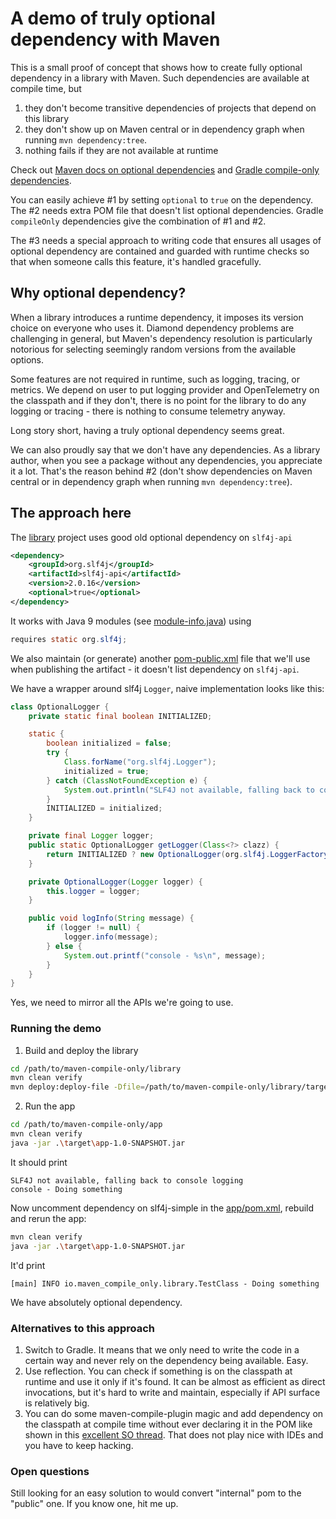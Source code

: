 # A demo of truly optional dependency with Maven

This is a small proof of concept that shows how to create fully optional dependency in a library with Maven.
Such dependencies are available at compile time, but

1. they don't become transitive dependencies of projects that depend on this library
2. they don't show up on Maven central or in dependency graph when running `mvn dependency:tree`.
3. nothing fails if they are not available at runtime

Check out [Maven docs on optional dependencies](https://maven.apache.org/guides/introduction/introduction-to-optional-and-excludes-dependencies.html) and
[Gradle compile-only dependencies](https://blog.gradle.org/introducing-compile-only-dependencies).

You can easily achieve #1 by setting `optional` to `true` on the dependency.
The #2 needs extra POM file that doesn't list optional dependencies.
Gradle `compileOnly` dependencies give the combination of #1 and #2.

The #3 needs a special approach to writing code that ensures all usages of optional dependency are contained and guarded with runtime checks so that when
someone calls this feature, it's handled gracefully.

## Why optional dependency?

When a library introduces a runtime dependency, it imposes its version choice on everyone who uses it. Diamond dependency problems are challenging in general, but Maven's dependency resolution is particularly notorious for selecting seemingly random versions from the available options.

Some features are not required in runtime, such as logging, tracing, or metrics. We depend on user to put logging provider and OpenTelemetry on the classpath and
if they don't, there is no point for the library to do any logging or tracing - there is nothing to consume telemetry anyway.

Long story short, having a truly optional dependency seems great.

We can also proudly say that we don't have any dependencies. As a library author, when you see a package without any dependencies, you appreciate it a lot.
That's the reason behind #2 (don't show dependencies on Maven central or in dependency graph when running `mvn dependency:tree`).

## The approach here

The [library](./library/pom.xml) project uses good old optional dependency on `slf4j-api`

```xml
<dependency>
    <groupId>org.slf4j</groupId>
    <artifactId>slf4j-api</artifactId>
    <version>2.0.16</version>
    <optional>true</optional>
</dependency>
```

It works with Java 9 modules (see [module-info.java](./library/src/main/java/module-info.java)) using

```java
requires static org.slf4j;
```

We also maintain (or generate) another [pom-public.xml](./library/pom-public.xml) file that we'll use when publishing the artifact - it doesn't list dependency on `slf4j-api`.

We have a wrapper around slf4j `Logger`, naive implementation looks like this:

```java
class OptionalLogger {
    private static final boolean INITIALIZED;

    static {
        boolean initialized = false;
        try {
            Class.forName("org.slf4j.Logger");
            initialized = true;
        } catch (ClassNotFoundException e) {
            System.out.println("SLF4J not available, falling back to console logging");
        }
        INITIALIZED = initialized;
    }

    private final Logger logger;
    public static OptionalLogger getLogger(Class<?> clazz) {
        return INITIALIZED ? new OptionalLogger(org.slf4j.LoggerFactory.getLogger(clazz)) : new OptionalLogger(null);
    }

    private OptionalLogger(Logger logger) {
        this.logger = logger;
    }

    public void logInfo(String message) {
        if (logger != null) {
            logger.info(message);
        } else {
            System.out.printf("console - %s\n", message);
        }
    }
}
```

Yes, we need to mirror all the APIs we're going to use.

### Running the demo

1. Build and deploy the library

```bash
cd /path/to/maven-compile-only/library
mvn clean verify
mvn deploy:deploy-file -Dfile=/path/to/maven-compile-only/library/target/library-1.0.0-beta.1.jar -DpomFile=/path/to/maven-compile-only/library/pom-public.xml -Durl=file://path/to/m2/cache
```

2. Run the app

```bash
cd /path/to/maven-compile-only/app
mvn clean verify
java -jar .\target\app-1.0-SNAPSHOT.jar
```

It should print

```log
SLF4J not available, falling back to console logging
console - Doing something
```

Now uncomment dependency on slf4j-simple in the [app/pom.xml](./app/pom.xml), rebuild and rerun the app:

```bash
mvn clean verify
java -jar .\target\app-1.0-SNAPSHOT.jar
```

It'd print

```log
[main] INFO io.maven_compile_only.library.TestClass - Doing something
```

We have absolutely optional dependency.

### Alternatives to this approach

1. Switch to Gradle. It means that we only need to write the code in a certain way and never rely on the dependency being available. Easy.
2. Use reflection. You can check if something is on the classpath at runtime and use it only if it's found. It can be almost as efficient as direct invocations, but it's
   hard to write and maintain, especially if API surface is relatively big.
3. You can do some maven-compile-plugin magic and add dependency on the classpath at compile time without ever declaring it in the POM like shown in this
   [excellent SO thread](https://stackoverflow.com/questions/3410548/maven-add-a-folder-or-jar-file-into-current-classpath). That does not play nice with IDEs and you have to keep hacking.

### Open questions

Still looking for an easy solution to would convert "internal" pom to the "public" one. If you know one, hit me up.
